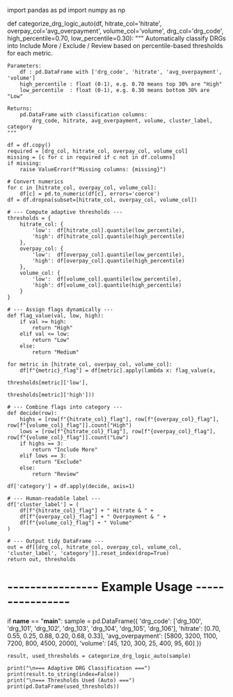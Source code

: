 import pandas as pd
import numpy as np

def categorize_drg_logic_auto(df,
                              hitrate_col='hitrate',
                              overpay_col='avg_overpayment',
                              volume_col='volume',
                              drg_col='drg_code',
                              high_percentile=0.70,
                              low_percentile=0.30):
    """
    Automatically classify DRGs into Include More / Exclude / Review
    based on percentile-based thresholds for each metric.

    Parameters:
        df : pd.DataFrame with ['drg_code', 'hitrate', 'avg_overpayment', 'volume']
        high_percentile : float (0-1), e.g. 0.70 means top 30% are "High"
        low_percentile  : float (0-1), e.g. 0.30 means bottom 30% are "Low"

    Returns:
        pd.DataFrame with classification columns:
            drg_code, hitrate, avg_overpayment, volume, cluster_label, category
    """

    df = df.copy()
    required = [drg_col, hitrate_col, overpay_col, volume_col]
    missing = [c for c in required if c not in df.columns]
    if missing:
        raise ValueError(f"Missing columns: {missing}")

    # Convert numerics
    for c in [hitrate_col, overpay_col, volume_col]:
        df[c] = pd.to_numeric(df[c], errors='coerce')
    df = df.dropna(subset=[hitrate_col, overpay_col, volume_col])

    # --- Compute adaptive thresholds ---
    thresholds = {
        hitrate_col: {
            'low':  df[hitrate_col].quantile(low_percentile),
            'high': df[hitrate_col].quantile(high_percentile)
        },
        overpay_col: {
            'low':  df[overpay_col].quantile(low_percentile),
            'high': df[overpay_col].quantile(high_percentile)
        },
        volume_col: {
            'low':  df[volume_col].quantile(low_percentile),
            'high': df[volume_col].quantile(high_percentile)
        }
    }

    # --- Assign flags dynamically ---
    def flag_value(val, low, high):
        if val >= high:
            return "High"
        elif val <= low:
            return "Low"
        else:
            return "Medium"

    for metric in [hitrate_col, overpay_col, volume_col]:
        df[f"{metric}_flag"] = df[metric].apply(lambda x: flag_value(x,
                                                                     thresholds[metric]['low'],
                                                                     thresholds[metric]['high']))

    # --- Combine flags into category ---
    def decide(row):
        highs = [row[f"{hitrate_col}_flag"], row[f"{overpay_col}_flag"], row[f"{volume_col}_flag"]].count("High")
        lows = [row[f"{hitrate_col}_flag"], row[f"{overpay_col}_flag"], row[f"{volume_col}_flag"]].count("Low")
        if highs == 3:
            return "Include More"
        elif lows == 3:
            return "Exclude"
        else:
            return "Review"

    df['category'] = df.apply(decide, axis=1)

    # --- Human-readable label ---
    df['cluster_label'] = (
        df[f"{hitrate_col}_flag"] + " Hitrate & " +
        df[f"{overpay_col}_flag"] + " Overpayment & " +
        df[f"{volume_col}_flag"] + " Volume"
    )

    # --- Output tidy DataFrame ---
    out = df[[drg_col, hitrate_col, overpay_col, volume_col, 'cluster_label', 'category']].reset_index(drop=True)
    return out, thresholds


# ---------------- Example Usage ----------------
if __name__ == "__main__":
    sample = pd.DataFrame({
        'drg_code': ['drg_100', 'drg_101', 'drg_102', 'drg_103', 'drg_104', 'drg_105', 'drg_106'],
        'hitrate': [0.70, 0.55, 0.25, 0.88, 0.20, 0.68, 0.33],
        'avg_overpayment': [5800, 3200, 1100, 7200, 800, 4500, 2000],
        'volume': [45, 120, 300, 25, 400, 95, 60]
    })

    result, used_thresholds = categorize_drg_logic_auto(sample)

    print("\n=== Adaptive DRG Classification ===")
    print(result.to_string(index=False))
    print("\n=== Thresholds Used (Auto) ===")
    print(pd.DataFrame(used_thresholds))
